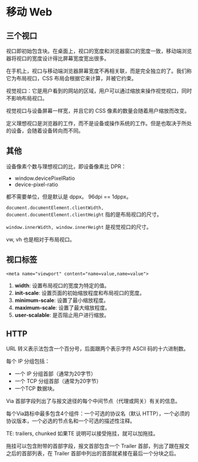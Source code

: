 # 移动 Web


## 三个视口

视口即初始包含块。在桌面上，视口的宽度和浏览器窗口的宽度一致，移动端浏览器将视口的宽度设计得比屏幕宽度宽出很多。  

在手机上，视口与移动端浏览器屏幕宽度不再相关联，而是完全独立的了。我们称它为布局视口，CSS 布局会根据它来计算，并被它约束。  

视觉视口：它是用户看到的网站的区域，用户可以通过缩放来操作视觉视口，同时不影响布局视口。  

视觉视口与设备屏幕一样宽，并且它的 CSS 像素的数量会随着用户缩放而改变。  

定义理想视口是浏览器的工作，而不是设备或操作系统的工作。但是也取决于所处的设备，会随着设备转向而不同。  

## 其他

设备像素个数与理想视口的比，即设备像素比 DPR：
  - window.devicePixelRatio
  - device-pixel-ratio

都不需要单位，但是默认是 dppx。 96dpi == 1dppx。

`document.documentElement.clientWidth, document.documentElement.clientHeight` 指的是布局视口的尺寸。  

`window.innerWidth, window.innerHeight` 是视觉视口的尺寸。

vw, vh 也是相对于布局视口。

## 视口标签

`<meta name="viewport" content="name=value,name=value">`  

1. **width**: 设置布局视口的宽度为特定的值。
2. **init-scale**: 设置页面的初始缩放程度和布局视口的宽度。
3. **minimum-scale**: 设置了最小缩放程度。
4. **maximum-scale**: 设置了最大缩放程度。
5. **user-scalable**: 是否阻止用户进行缩放。

## HTTP

URL 转义表示法包含一个百分号，后面跟两个表示字符 ASCII 码的十六进制数。  

每个 IP 分组包括：
  + 一个 IP 分组首部（通常为20字节）
  + 一个 TCP 分组首部（通常为20字节）
  + 一个TCP 数据块。  

Via 首部字段列出了与报文途径的每个中间节点（代理或网关）有关的信息。  

每个Via路标中最多包含4个组件：一个可选的协议名（默认 HTTP），一个必须的协议版本，一个必选的节点名和一个可选的描述性注释。  

TE: trailers, chunked  如果TE 说明可以接受拖挂，就可以加拖挂。  

拖挂可以包含附带的首部字段，报文首部包含一个 Trailer 首部，列出了跟在报文之后的首部列表，在 Trailer 首部中列出的首部就紧接在最后一个分块之后。
